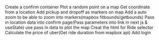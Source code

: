 Create a confirm container
Plot a random point on a map
Get coordinate from a location
Add pickup and dropoff as markers on map
Add a auto zoom to be able to zoom into markers(mapbox fitbounds/getbounds)
Pass in location data into confirm page(Pass parameters into link in next js & useState)
use pass in data to plot the map
Creat the html for Ride selector
Calculate the price of uber(Get ride duration from mapbox api)
Add login
